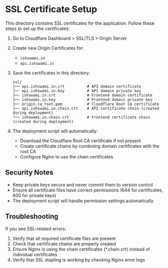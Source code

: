 # SSL Certificate Setup

This directory contains SSL certificates for the application. Follow these steps to set up the certificates:

1. Go to Cloudflare Dashboard > SSL/TLS > Origin Server
2. Create new Origin Certificates for:
   - `ishswami.in`
   - `api.ishswami.in`

3. Save the certificates in this directory:
   ```
   ssl/
   ├── api.ishswami.in.crt          # API domain certificate
   ├── api.ishswami.in.key          # API domain private key
   ├── ishswami.in.crt              # Frontend domain certificate
   ├── ishswami.in.key              # Frontend domain private key
   ├── origin_ca_root.pem           # Cloudflare Root CA certificate
   ├── api.ishswami.in.chain.crt    # API certificate chain (created during deployment)
   └── ishswami.in.chain.crt        # Frontend certificate chain (created during deployment)
   ```

4. The deployment script will automatically:
   - Download the Cloudflare Root CA certificate if not present
   - Create certificate chains by combining domain certificates with the root CA
   - Configure Nginx to use the chain certificates

## Security Notes

- Keep private keys secure and never commit them to version control
- Ensure all certificate files have correct permissions (644 for certificates, 600 for private keys)
- The deployment script will handle permission settings automatically

## Troubleshooting

If you see SSL-related errors:
1. Verify that all required certificate files are present
2. Check that certificate chains are properly created
3. Ensure Nginx is using the chain certificates (*.chain.crt) instead of individual certificates
4. Verify that SSL stapling is working by checking Nginx error logs 